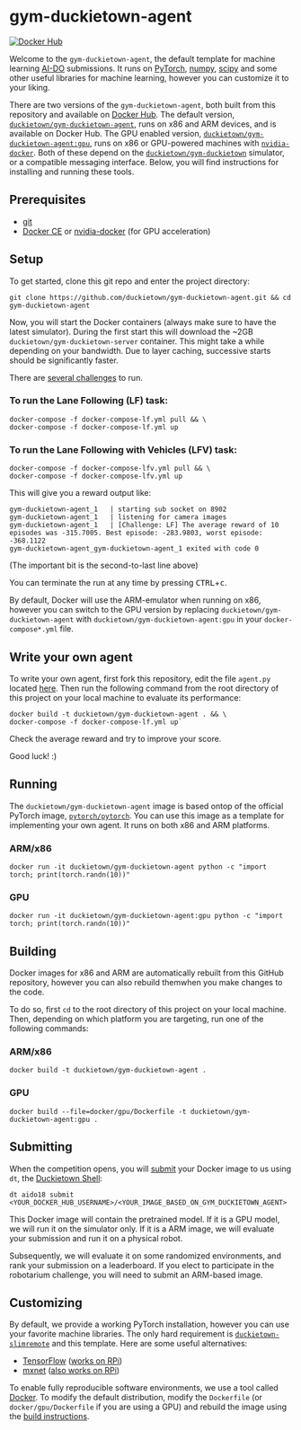 # gym-duckietown-agent

[![Docker Hub](https://img.shields.io/docker/pulls/duckietown/gym-duckietown-agent.svg)](https://hub.docker.com/r/duckietown/gym-duckietown-agent)

Welcome to the `gym-duckietown-agent`, the default template for machine learning [AI-DO](https://www.duckietown.org/research/AI-Driving-Olympics) submissions. It runs on [PyTorch](https://pytorch.org/), [numpy](https://pytorch.org/), [scipy](https://www.scipy.org/) and some other useful libraries for machine learning, however you can customize it to your liking.

There are two versions of the `gym-duckietown-agent`, both built from this repository and available on [Docker Hub](https://hub.docker.com/r/duckietown/gym-duckietown-agent). The default version, [`duckietown/gym-duckietown-agent`](https://github.com/duckietown/gym-duckietown-agent/blob/master/Dockerfile), runs on x86 and ARM devices, and is available on Docker Hub. The GPU enabled version, [`duckietown/gym-duckietown-agent:gpu`](https://github.com/duckietown/gym-duckietown-agent/blob/master/docker/gpu/Dockerfile), runs on x86 or GPU-powered machines with [`nvidia-docker`](https://github.com/NVIDIA/nvidia-docker). Both of these depend on the [`duckietown/gym-duckietown`](https://github.com/duckietown/gym-duckietown) simulator, or a compatible messaging interface. Below, you will find instructions for installing and running these tools.

## Prerequisites

* [git](https://git-scm.com/downloads)
* [Docker CE](https://docs.docker.com/install/) or [nvidia-docker](https://github.com/NVIDIA/nvidia-docker) (for GPU acceleration)

## Setup

To get started, clone this git repo and enter the project directory:

    git clone https://github.com/duckietown/gym-duckietown-agent.git && cd gym-duckietown-agent
    
Now, you will start the Docker containers (always make sure to have the latest simulator). During the first start this will download the ~2GB `duckietown/gym-duckietown-server` container. This might take a while depending on your bandwidth. Due to layer caching, successive starts should be significantly faster.

There are [several challenges](http://docs.duckietown.org/AIDO/out/ml_primer.html) to run.

### To run the Lane Following (LF) task:

    docker-compose -f docker-compose-lf.yml pull && \
    docker-compose -f docker-compose-lf.yml up 

### To run the Lane Following with Vehicles (LFV) task:

    docker-compose -f docker-compose-lfv.yml pull && \
    docker-compose -f docker-compose-lfv.yml up

This will give you a reward output like:
    
    gym-duckietown-agent_1   | starting sub socket on 8902
    gym-duckietown-agent_1   | listening for camera images
    gym-duckietown-agent_1   | [Challenge: LF] The average reward of 10 episodes was -315.7005. Best episode: -283.9803, worst episode: -368.1122
    gym-duckietown-agent_gym-duckietown-agent_1 exited with code 0

(The important bit is the second-to-last line above)

You can terminate the run at any time by pressing <kbd>CTRL</kbd>+<kbd>c</kbd>.

By default, Docker will use the ARM-emulator when running on x86, however you can switch to the GPU version by replacing `duckietown/gym-duckietown-agent` with `duckietown/gym-duckietown-agent:gpu` in your `docker-compose*.yml` file.

## Write your own agent

To write your own agent, first fork this repository, edit the file `agent.py` located [here](https://github.com/duckietown/gym-duckietown-agent/blob/master/agent.py#L58:L63). Then run the following command from the root directory of this project on your local machine to evaluate its performance:

    docker build -t duckietown/gym-duckietown-agent . && \
    docker-compose -f docker-compose-lf.yml up`

Check the average reward and try to improve your score.

Good luck! :)

## Running

The `duckietown/gym-duckietown-agent` image is based ontop of the official PyTorch image, [`pytorch/pytorch`](https://hub.docker.com/r/pytorch/pytorch/). You can use this image as a template for implementing your own agent. It runs on both x86 and ARM platforms.

### ARM/x86

`docker run -it duckietown/gym-duckietown-agent python -c "import torch; print(torch.randn(10))"`

### GPU

`docker run -it duckietown/gym-duckietown-agent:gpu python -c "import torch; print(torch.randn(10))"`

## Building

Docker images for x86 and ARM are automatically rebuilt from this GitHub repository, however you can also rebuild themwhen you make changes to the code.

To do so, first `cd` to the root directory of this project on your local machine. Then, depending on which platform you are targeting, run one of the following commands:

### ARM/x86

`docker build -t duckietown/gym-duckietown-agent .`

### GPU

`docker build --file=docker/gpu/Dockerfile -t duckietown/gym-duckietown-agent:gpu .`

## Submitting

When the competition opens, you will [submit](https://github.com/duckietown/duckietown-shell#ai-do-submissions) your Docker image to us using `dt`, the [Duckietown Shell](https://github.com/duckietown/duckietown-shell):

    dt aido18 submit <YOUR_DOCKER_HUB_USERNAME>/<YOUR_IMAGE_BASED_ON_GYM_DUCKIETOWN_AGENT>

This Docker image will contain the pretrained model. If it is a GPU model, we will run it on the simulator only. If it is a ARM image, we will evaluate your submission and run it on a physical robot.

Subsequently, we will evaluate it on some randomized environments, and rank your submission on a leaderboard. If you elect to participate in the robotarium challenge, you will need to submit an ARM-based image.

## Customizing

By default, we provide a working PyTorch installation, however you can use your favorite machine libraries. The only hard requirement is [`duckietown-slimremote`](https://github.com/duckietown/duckietown-slimremote) and this template. Here are some useful alternatives:

* [TensorFlow](https://www.tensorflow.org/) ([works on RPi](https://www.tensorflow.org/install/install_raspbian))
* [mxnet](https://mxnet.apache.org/) ([also works on RPi](https://mxnet.incubator.apache.org/tutorials/embedded/wine_detector.html))

To enable fully reproducible software environments, we use a tool called [Docker](https://www.docker.com/). To modify the default distribution, modify the `Dockerfile` (or `docker/gpu/Dockerfile` if you are using a GPU) and rebuild the image using the [build instructions](#building).
